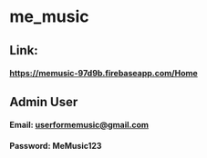 # me_music

## Link: 
#### https://memusic-97d9b.firebaseapp.com/Home

## Admin User
#### Email: userformemusic@gmail.com
#### Password: MeMusic123